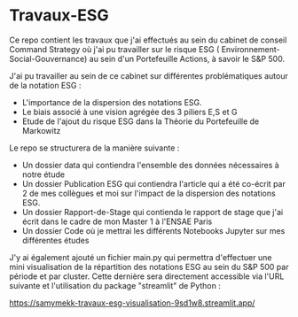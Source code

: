 # Travaux-ESG


Ce repo contient les travaux que j'ai effectués au sein du cabinet de conseil Command Strategy où j'ai pu travailler sur le risque ESG ( Environnement-Social-Gouvernance) au sein d'un Portefeuille Actions, à savoir le S&P 500.

J'ai pu travailler au sein de ce cabinet sur différentes problématiques autour de la notation ESG :

- L'importance de la dispersion des notations ESG.
- Le biais associé à une vision agrégée des 3 piliers E,S et G
- Etude de l'ajout du risque ESG dans la Théorie du Portefeuille de Markowitz

Le repo se structurera de la manière suivante :

- Un dossier data qui contiendra l'ensemble des données nécessaires à notre étude
- Un dossier Publication ESG qui contiendra l'article qui a été co-écrit par 2 de mes collègues et moi sur l'impact de la dispersion des notations ESG.
- Un dossier Rapport-de-Stage qui contienda  le rapport de stage que j'ai écrit dans le cadre de mon Master 1 à l'ENSAE Paris
- Un dossier Code où je mettrai les différents Notebooks Jupyter sur mes différentes études


J'y ai également ajouté un fichier main.py qui permettra d'effectuer une mini visualisation de la répartition des notations ESG au sein du S&P 500 par période et par cluster. Cette dernière sera directement accessible via l'URL suivante et l'utilisation du package "streamlit" de Python :

https://samymekk-travaux-esg-visualisation-9sd1w8.streamlit.app/

